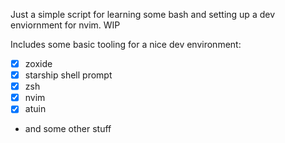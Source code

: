 Just a simple script for learning some bash and setting up a dev enviornment for nvim. WIP

Includes some basic tooling for a nice dev environment:
- [x] zoxide
- [x] starship shell prompt
- [x] zsh
- [x] nvim
- [x] atuin
- and some other stuff
